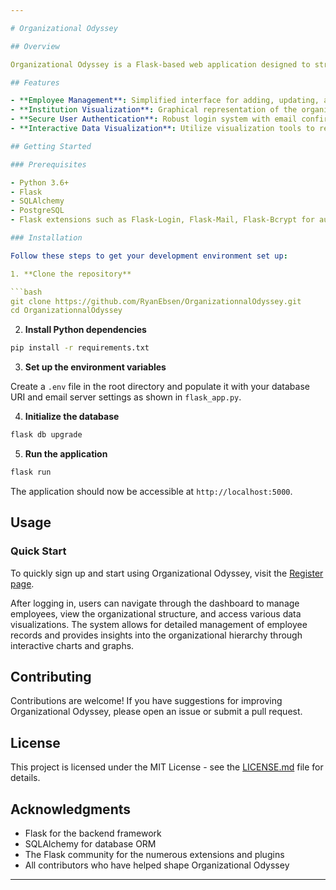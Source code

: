 ```yaml
---

# Organizational Odyssey

## Overview

Organizational Odyssey is a Flask-based web application designed to streamline the management and visualization of organizational data, specifically focusing on the relationships between employees, departments, and locations. This project aims to provide a comprehensive solution for businesses to efficiently handle their internal structure data, enhancing decision-making processes through intuitive data visualization and management tools.

## Features

- **Employee Management**: Simplified interface for adding, updating, and removing employee records.
- **Institution Visualization**: Graphical representation of the organizational structure, showcasing the hierarchy and relationships between different departments and locations.
- **Secure User Authentication**: Robust login system with email confirmation for secure access to the system. See a [demo of the email confirmation process](https://calebmcquay.pythonanywhere.com/confirm/gAAAAABmCyahm3KXsAEDsnyNKrl_sWNgNJOTpeo4wHOqT97iwmUFQkfZ9JGU0uwQehMXZk23-Y8LhhtqoHC51cIwGPNRAiWOBl06wtXWiMgfgpstJSSrn1o=).
- **Interactive Data Visualization**: Utilize visualization tools to represent organizational data dynamically, making it easier to digest and analyze.

## Getting Started

### Prerequisites

- Python 3.6+
- Flask
- SQLAlchemy
- PostgreSQL
- Flask extensions such as Flask-Login, Flask-Mail, Flask-Bcrypt for authentication and security.

### Installation

Follow these steps to get your development environment set up:

1. **Clone the repository**

```bash
git clone https://github.com/RyanEbsen/OrganizationnalOdyssey.git
cd OrganizationnalOdyssey
```

2. **Install Python dependencies**

```bash
pip install -r requirements.txt
```

3. **Set up the environment variables**

Create a `.env` file in the root directory and populate it with your database URI and email server settings as shown in `flask_app.py`.

4. **Initialize the database**

```bash
flask db upgrade
```

5. **Run the application**

```bash
flask run
```

The application should now be accessible at `http://localhost:5000`.

## Usage

### Quick Start

To quickly sign up and start using Organizational Odyssey, visit the [Register page](https://calebmcquay.pythonanywhere.com/register).

After logging in, users can navigate through the dashboard to manage employees, view the organizational structure, and access various data visualizations. The system allows for detailed management of employee records and provides insights into the organizational hierarchy through interactive charts and graphs.

## Contributing

Contributions are welcome! If you have suggestions for improving Organizational Odyssey, please open an issue or submit a pull request.

## License

This project is licensed under the MIT License - see the [LICENSE.md](LICENSE.md) file for details.

## Acknowledgments

- Flask for the backend framework
- SQLAlchemy for database ORM
- The Flask community for the numerous extensions and plugins
- All contributors who have helped shape Organizational Odyssey

---
```

